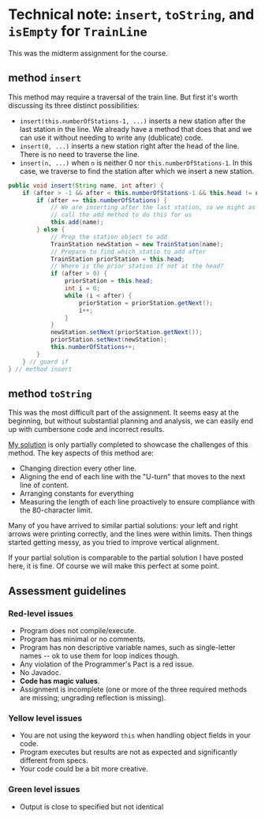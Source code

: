 # Technical note: `insert`, `toString`, and `isEmpty` for `TrainLine`

This was the midterm assignment for the course.

## method ``insert``
This method may require a traversal of the train line. But first it's worth discussing its three distinct possibilities:

* `insert(this.numberOfStations-1, ...)` inserts a new station after the last station in the line. We already have a method that does that and we can use it without needing to write any (dublicate) code.
* `insert(0, ...)` inserts a new station right after the head of the line. There is no need to traverse the line.
* `insert(n, ...)` when `n` is neither 0 nor `this.numberOfStations-1`. In this case, we traverse to find the station after which we insert a new station.


```java
public void insert(String name, int after) {
    if (after > -1 && after < this.numberOfStations-1 && this.head != null) {
        if (after == this.numberOfStations) {
            // We are inserting after the last station, so we might as well
            // call the add method to do this for us
            this.add(name);
        } else {
            // Prep the station object to add
            TrainStation newStation = new TrainStation(name);
            // Prepare to find which statio to add after
            TrainStation priorStation = this.head;
            // Where is the prior station if not at the head?
            if (after > 0) {
                priorStation = this.head;
                int i = 0;
                while (i < after) {
                    priorStation = priorStation.getNext(); 
                    i++;
                }
            }
            newStation.setNext(priorStation.getNext());
            priorStation.setNext(newStation);
            this.numberOfStations++;
        }
    } // guard if
} // method insert
```


## method `toString`

This was the most difficult part of the assignment. It seems easy at the beginning, but without substantial planning and analysis, we can easily end up with cumbersone code and incorrect results.

[My solution](./LeftRightPrinting.java) is only partially completed to showcase the challenges of this method. The key aspects of this method are:

* Changing direction every other line.
* Aligning the end of each line with the "U-turn" that moves to the next line of content.
* Arranging constants for everything
* Measuring the length of each line proactively to ensure compliance with the 80-character limit.

Many of you have arrived to similar partial solutions: your left and right arrows were printing correctly, and the lines were within limits. Then things started getting messy, as you tried to improve vertical alignment.

If your partial solution is comparable to the partial solution I have posted here, it is fine. Of course we will make this perfect at some point.



## Assessment guidelines

### Red-level issues

* Program does not compile/execute.
* Program has minimal or no comments.
* Program has non descriptive variable names, such as single-letter names -- ok to use them for loop indices though.
* Any violation of the Programmer's Pact is a red issue.
* No Javadoc.
* **Code has magic values**. 
* Assignment is incomplete (one or more of the three required methods are missing; ungrading reflection is missing).

### Yellow level issues

* You are not using the keyword `this` when handling object fields in your code.
* Program executes but results are not as expected and significantly different from specs.
* Your code could be a bit more creative.


### Green level issues

* Output is close to specified but not identical
